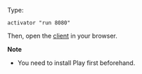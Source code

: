 Type:

```
activator "run 8080"
```

Then, open the [client](http://jsbin.com/rixiku/1/watch?js,console) in your browser.

**Note**

* You need to install Play first beforehand.